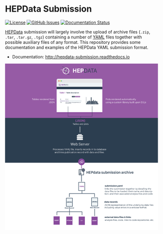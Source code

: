 # HEPData Submission

[![License](https://img.shields.io/github/license/HEPData/hepdata-submission.svg)](https://github.com/HEPData/hepdata-submission/blob/main/LICENSE)
[![GitHub Issues](https://img.shields.io/github/issues/hepdata/hepdata-submission.svg?maxAge=2592000)](https://github.com/HEPData/hepdata-submission/issues)
[![Documentation Status](https://readthedocs.org/projects/hepdata-submission/badge/?version=latest)](https://hepdata-submission.readthedocs.io/en/latest/?badge=latest)

[HEPData](https://www.hepdata.net) submission will largely involve the
upload of archive files (`.zip`, `.tar`, `.tar.gz`, `.tgz`)
containing a number of
[YAML](http://yaml.org) files together with possible auxiliary files
of any format.  This repository provides some documentation and examples
of the HEPData YAML submission format.

* Documentation: http://hepdata-submission.readthedocs.io

![image](assets/hepdata_root_processing.png)